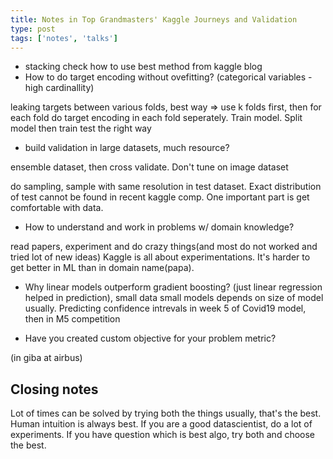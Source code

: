 ```yaml
---
title: Notes in Top Grandmasters' Kaggle Journeys and Validation
type: post
tags: ['notes', 'talks']
---
```


- stacking check how to use best method from kaggle blog
- How to do target encoding without ovefitting? (categorical variables - high cardinallity)

leaking targets between various folds, best way => use k folds first, then for each fold
do target encoding in each fold seperately. Train model. Split model then train
test the right way


- build validation in large datasets, much resource?

ensemble dataset, then cross validate. Don't tune on image dataset

do sampling, sample with same resolution in test dataset. Exact distribution of test cannot be found in recent kaggle
comp. One important part is get comfortable with data.

- How to understand and work in problems w/ domain knowledge?

read papers, experiment and do crazy things(and most do not worked and tried lot of new ideas)
Kaggle is all about experimentations. It's harder to get better in ML than in domain name(papa).

- Why linear models outperform gradient boosting?
(just linear regression helped in prediction), small data small models
depends on size of model usually. Predicting confidence intrevals in week 5 of Covid19 model, then
in M5 competition

- Have you created custom objective for your problem metric?

(in giba at airbus)

## Closing notes

Lot of times can be solved by trying both the things usually, that's the best. Human
intuition is always best. If you are a good datascientist, do a lot of experiments.
If you have question which is best algo, try both and choose the best.
